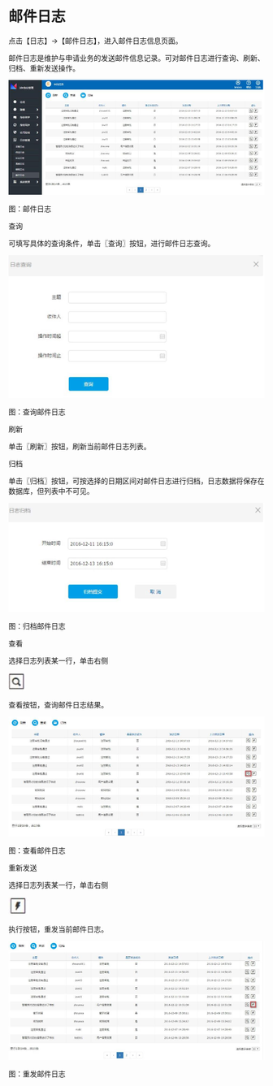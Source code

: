 # 邮件日志

点击【日志】->【邮件日志】，进入邮件日志信息页面。

邮件日志是维护与申请业务的发送邮件信息记录。可对邮件日志进行查询、刷新、归档、重新发送操作。 

![](/articles/idm/5-/images/image122.png)

图：邮件日志

查询

可填写具体的查询条件，单击〖查询〗按钮，进行邮件日志查询。 

![](/articles/idm/5-/images/image123.png)

图：查询邮件日志

刷新

单击〖刷新〗按钮，刷新当前邮件日志列表。

归档

单击〖归档〗按钮，可按选择的日期区间对邮件日志进行归档，日志数据将保存在数据库，但列表中不可见。 

![](/articles/idm/5-/images/image124.png)

图：归档邮件日志

查看

选择日志列表某一行，单击右侧

![](/articles/idm/4-/images/image99.png)

查看按钮，查询邮件日志结果。

![](/articles/idm/5-/images/image125.png)

图：查看邮件日志

重新发送

选择日志列表某一行，单击右侧

![](/articles/idm/2-/images/image64.png)

执行按钮，重发当前邮件日志。

![](/articles/idm/5-/images/image126.png)

图：重发邮件日志















